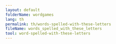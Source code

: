 ```yaml
---
layout: default
folderName: wordgames
lang: th
permalink: th/words-spelled-with-these-letters
fileName: words_spelled_with_these_letters
tool: word-spelled-with-these-letters       
---
```

